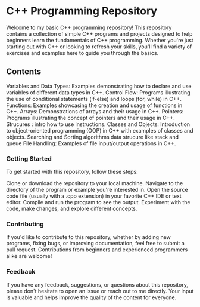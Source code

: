# C++ Programming Repository
Welcome to my basic C++ programming repository! This repository contains a collection of simple C++ programs and projects designed to help beginners learn the fundamentals of C++ programming. Whether you're just starting out with C++ or looking to refresh your skills, you'll find a variety of exercises and examples here to guide you through the basics.

## Contents
Variables and Data Types: Examples demonstrating how to declare and use variables of different data types in C++.
Control Flow: Programs illustrating the use of conditional statements (if-else) and loops (for, while) in C++.
Functions: Examples showcasing the creation and usage of functions in C++.
Arrays: Demonstrations of arrays and their usage in C++.
Pointers: Programs illustrating the concept of pointers and their usage in C++.
Strucures : intro how to use instructions.
Classes and Objects: Introduction to object-oriented programming (OOP) in C++ with examples of classes and objects.
Searching and Sorting algorithms
data strucure like stack and queue
File Handling: Examples of file input/output operations in C++.

### Getting Started
To get started with this repository, follow these steps:

Clone or download the repository to your local machine.
Navigate to the directory of the program or example you're interested in.
Open the source code file (usually with a .cpp extension) in your favorite C++ IDE or text editor.
Compile and run the program to see the output.
Experiment with the code, make changes, and explore different concepts.

### Contributing
If you'd like to contribute to this repository, whether by adding new programs, fixing bugs, or improving documentation, feel free to submit a pull request. Contributions from beginners and experienced programmers alike are welcome!

### Feedback
If you have any feedback, suggestions, or questions about this repository, please don't hesitate to open an issue or reach out to me directly. Your input is valuable and helps improve the quality of the content for everyone.
